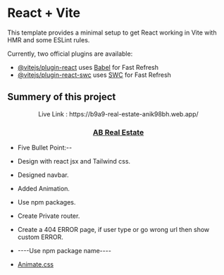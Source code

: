 # React + Vite

This template provides a minimal setup to get React working in Vite with HMR and some ESLint rules.

Currently, two official plugins are available:

- [@vitejs/plugin-react](https://github.com/vitejs/vite-plugin-react/blob/main/packages/plugin-react/README.md) uses [Babel](https://babeljs.io/) for Fast Refresh
- [@vitejs/plugin-react-swc](https://github.com/vitejs/vite-plugin-react-swc) uses [SWC](https://swc.rs/) for Fast Refresh



## Summery of this project

<p align="center">Live Link : https://b9a9-real-estate-anik98bh.web.app/ <p/>
  <h3 align="center"><a href="https://b9a9-real-estate-anik98bh.web.app/">AB Real Estate</a></h3>
  
  - Five Bullet Point:--

  * Design with react jsx and Tailwind css.
  * Designed navbar.
  * Added Animation.
  * Use npm packages.
  * Create Private router.
  * Create a 404 ERROR page, if user type or go wrong url then show custom ERROR.

  * ----Use npm package name----
  * <a href="https://animate.style/">Animate.css</a>